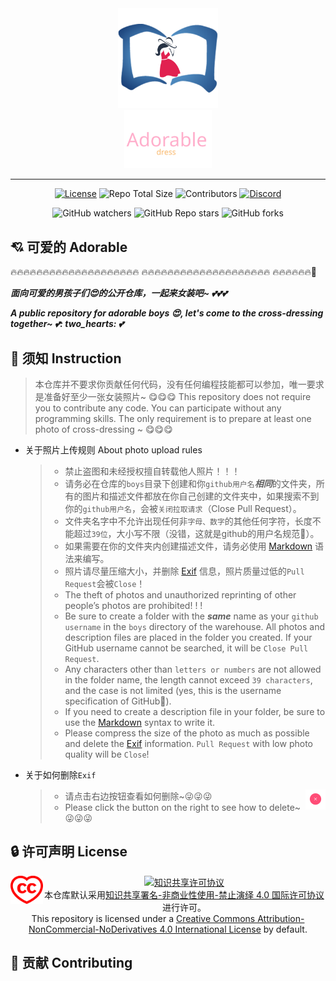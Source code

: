 <!--suppress HtmlDeprecatedAttribute -->
<div align="center">
	<img src="./etc/logo.png" alt="logo" width="160"><br/>
    <img src="./etc/title.svg" alt="title" width="140">

---
[![License](https://img.shields.io/badge/License-CC%20BY--NC--ND%204.0-ff69b4)](https://creativecommons.org/licenses/by-nc-nd/4.0/)
![Repo Total Size](https://img.shields.io/github/repo-size/ziocoo/adorable?color=ff69b4&label=Total%20Size)
![Contributors](https://img.shields.io/github/contributors/ziocoo/adorable?color=ff69b4&label=Contributers)
[![Discord](https://img.shields.io/discord/895966555224027196)](https://discord.gg/k2vdGTDRPJ)

![GitHub watchers](https://img.shields.io/github/watchers/ziocoo/adorable?style=social)
![GitHub Repo stars](https://img.shields.io/github/stars/ziocoo/adorable?style=social)
![GitHub forks](https://img.shields.io/github/forks/ziocoo/adorable?style=social)
</div>

## :cupid: 可爱的 Adorable

:fire::fire::fire::fire::fire::fire::fire::fire::fire::fire::fire::fire::fire::fire::fire::fire::fire::fire::fire::fire:
:fire::fire::fire::fire::fire::fire::fire::fire::fire::fire::fire::fire::fire::fire::fire::fire::fire::fire::fire::fire:
:fire::fire::fire::fire::fire::fire::rocket:

___面向可爱的男孩子们:heart_eyes:的公开仓库，一起来女装吧~ :two_hearts::two_hearts::two_hearts:___

___A public repository for adorable boys :heart_eyes:, let's come to the cross-dressing together~ :two_hearts::
two_hearts:
:two_hearts:___

## :loudspeaker: 须知 Instruction

> 本仓库并不要求你贡献任何代码，没有任何编程技能都可以参加，唯一要求是准备好至少一张女装照片~ :yum::yum::yum:
> This repository does not require you to contribute any code. You can participate without any programming skills.
> The only requirement is to prepare at least one photo of cross-dressing ~ :yum::yum::yum:

- 关于照片上传规则 About photo upload rules
  > - 禁止盗图和未经授权擅自转载他人照片！！！
  > - 请务必在仓库的`boys`目录下创建和你`github用户名`***相同***的文件夹，所有的图片和描述文件都放在你自己创建的文件夹中，如果搜索不到你的`github用户名`，会被`关闭拉取请求`（Close Pull Request）。
  > - 文件夹名字中不允许出现任何非`字母、数字`的其他任何字符，长度不能超过`39位`，大小写不限（没错，这就是github的用户名规范:ghost:）。
  > - 如果需要在你的文件夹内创建描述文件，请务必使用 [Markdown](https://zh.wikipedia.org/zh-hans/Markdown) 语法来编写。
  > - 照片请尽量压缩大小，并删除 [Exif](https://zh.wikipedia.org/zh-hans/Exif) 信息，照片质量过低的`Pull Request`会被`Close`！
  > - The theft of photos and unauthorized reprinting of other people’s photos are prohibited! ! !
  > - Be sure to create a folder with the ***same*** name as your `github username` in the `boys` directory of the warehouse. All photos and description files are placed in the folder you created. If your GitHub username cannot be searched, it will be `Close Pull Request`.
  > - Any characters other than `letters or numbers` are not allowed in the folder name, the length cannot exceed `39 characters`, and the case is not limited (yes, this is the username specification of GitHub:ghost:).
  > - If you need to create a description file in your folder, be sure to use the [Markdown](https://en.wikipedia.org/wiki/Markdown) syntax to write it.
  > - Please compress the size of the photo as much as possible and delete the [Exif](https://en.wikipedia.org/wiki/Exif) information. `Pull Request` with low photo quality will be `Close`!

- 关于如何删除`Exif`
  > - 请点击右边按钮查看如何删除~:stuck_out_tongue_winking_eye::stuck_out_tongue_winking_eye::stuck_out_tongue_winking_eye:
      <a href="./etc/DELETE-Exif.md"><img src="./etc/del-btn.png" align="right" width="32" alt="delete button"></a>
  > - Please click the button on the right to see how to delete~ :stuck_out_tongue_winking_eye::stuck_out_tongue_winking_eye::stuck_out_tongue_winking_eye:

## :lock: 许可声明 License

<div>
    <div align="left" style="float: left">
        <img src="./etc/ccheart_red.svg" width="52" alt="CC">
    </div>
    <div align="center">
        <a rel="license" href="https://creativecommons.org/licenses/by-nc-nd/4.0/">
            <img alt="知识共享许可协议" style="border-width:0" src="https://i.creativecommons.org/l/by-nc-nd/4.0/88x31.png"/>
        </a><br/>本仓库默认采用<a rel="license" href="https://creativecommons.org/licenses/by-nc-nd/4.0/">知识共享署名-非商业性使用-禁止演绎 4.0 国际许可协议</a>进行许可。<br/>
        This repository is licensed under a <a rel="license" href="https://creativecommons.org/licenses/by-nc-nd/4.0/">
        Creative Commons Attribution-NonCommercial-NoDerivatives 4.0 International License</a> by default.
    </div>
</div>

## :ribbon: 贡献 Contributing
